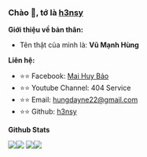 ### Chào 👋, tớ là [h3nsy](https://github.com/h3nesy)

**Giới thiệu về bản thân:**

 - Tên thật của mình là: **Vũ Mạnh Hùng**

**Liên hệ:**
 
 - ⭐⭐ Facebook: [Mai Huy Bảo](https://www.facebook.com/hung.babe1/)
 - ⭐⭐ Youtube Channel: 404 Service
 - ⭐⭐ Email: [hungdayne22@gmail.com](mailto:hungdayne22@gmail.com)
 - ⭐⭐ Github: [h3nsy](https://github.com/h3nesy)

**Github Stats**

![](https://raw.githubusercontent.com/h3nesy/stats/master/generated/overview.svg)![](https://raw.githubusercontent.com/h3nesy/stats/master/generated/languages.svg)
![](https://github-readme-stats.vercel.app/api?username=h3nesy&include_all_commits=true&count_private=true&show_icons=true)![](http://github-readme-streak-stats.herokuapp.com?user=h3nesy) 
